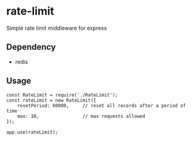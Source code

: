 # rate-limit
Simple rate limit middleware for express

## Dependency
* redis

## Usage
```
const RateLimit = require('./RateLimit');
const rateLimit = new RateLimit({
    resetPeriod: 60000,     // reset all records after a period of time
    max: 10,                // max requests allowed
});

app.use(rateLimit);
```